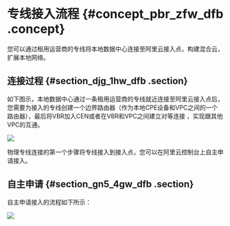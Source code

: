 # 专线接入流程 {#concept_pbr_zfw_dfb .concept}

您可以通过租用运营商的专线将本地数据中心连接至阿里云接入点，构建混合云，扩展本地网络。

## 连接过程 {#section_djg_1hw_dfb .section}

如下图示，本地数据中心通过一条租用运营商的专线就近连接至阿里云接入点后，您需要为接入的专线创建一个边界路由器（作为本地CPE设备和VPC之间的一个路由器），最后将VBR加入CEN或者在VBR和VPC之间建立对等连接 ，实现跟其他VPC的互通。

![](http://static-aliyun-doc.oss-cn-hangzhou.aliyuncs.com/assets/img/21420/155728382512044_zh-CN.png)

物理专线连接的第一个步骤将专线接入到接入点，您可以在阿里云控制台上自主申请接入。

## 自主申请 {#section_gn5_4gw_dfb .section}

自主申请接入的流程如下所示：

![](http://static-aliyun-doc.oss-cn-hangzhou.aliyuncs.com/assets/img/21420/155728382512045_zh-CN.png)

